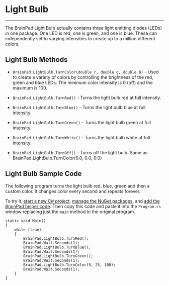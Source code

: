 # Light Bulb
---
The BrainPad Light Bulb actually contains three light emitting diodes (LEDs) in one package. One LED is red, one is green, and one is blue. These can independently set to varying intensities to create up to a million different colors.

## Light Bulb Methods

* `BrainPad.LightBulb.TurnColor(double r, double g, double b)` - Used to create a variety of colors by controlling the brightness of the red, green and blue LEDs. The minimum color intensity is 0 (off) and the maximum is 100. 

* `BrainPad.LightBulb.TurnRed()` - Turns the light bulb red at full intensity.

* `BrainPad.LightBulb.TurnBlue()` - Turns the light bulb blue at full intensity.

* `BrainPad.LightBulb.TurnGreen()` - Turns the light bulb green at full intensity.

* `BrainPad.LightBulb.TurnWhite()` - Turns the light bulb white at full intensity.

* `BrainPad.LightBulb.TurnOff()` - Turns off the light bulb. Same as BrainPad.LightBulb.TurnColor(0.0, 0.0, 0.0)

## Light Bulb Sample Code
The following program turns the light bulb red, blue, green and then a custom color. It changes color every second and repeats forever.

To try it, [start a new C# project](../csharp/intro.md#start-a-new-project), [manage the NuGet packages](../csharp/intro.md#manage-the-nuget-packages), and [add the BrainPad helper code](../csharp/intro.md#add-the-brainpad-helper-code). Then copy this code and paste it into the `Program.cs` window replacing just the `main` method in the original program.

```
static void Main()
{
    while (true)
    {
        BrainPad.LightBulb.TurnRed();
        BrainPad.Wait.Seconds(1);
        BrainPad.LightBulb.TurnBlue();
        BrainPad.Wait.Seconds(1);
        BrainPad.LightBulb.TurnGreen();
        BrainPad.Wait.Seconds(1);
        BrainPad.LightBulb.TurnColor(5, 25, 100);
        BrainPad.Wait.Seconds(1);
    }
}
```